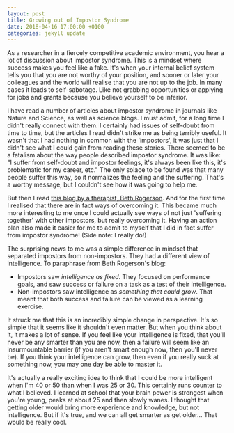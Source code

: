 ```yaml
---
layout: post
title: Growing out of Impostor Syndrome
date: 2018-04-16 17:00:00 +0100
categories: jekyll update
---
```

As a researcher in a fiercely competitive academic environment, you hear a lot of discussion about impostor syndrome. This is a mindset where success makes you feel like a fake. It's when your internal belief system tells you that you are not worthy of your position, and sooner or later your colleagues and the world will realise that you are not up to the job. In many cases it leads to self-sabotage. Like not grabbing opportunities or applying for jobs and grants because you believe yourself to be inferior. 

I have read a number of articles about impostor syndrome in journals like Nature and Science, as well as science blogs. I must admit, for a long time I didn't really connect with them. I certainly had issues of self-doubt from time to time, but the articles I read didn't strike me as being terribly useful. It wasn't that I had nothing in common with the 'impostors', it was just that I didn't see what I could gain from reading these stories. There seemed to be a fatalism about the way people described impostor syndrome. It was like: "I suffer from self-doubt and impostor feelings, it's always been like this, it's problematic for my career, etc." The only solace to be found was that many people suffer this way, so it normalizes the feeling and the suffering. That's a worthy message, but I couldn't see how it was going to help me. 

But then I read [this blog by a therapist, Beth Rogerson](https://bethrogerson.com/tag/imposter-syndrome/). And for the first time I realised that there are in fact ways of overcoming it. This became much more interesting to me once I could actually see ways of not just 'suffering together' with other impostors, but really overcoming it. Having an action plan also made it easier for me to admit to myself that I did in fact suffer from impostor syndrome! (Side note: I really do!)

The surprising news to me was a simple difference in mindset that separated impostors from non-impostors. They had a different view of intelligence. To paraphrase from Beth Rogerson's blog:
- Impostors saw *intelligence as fixed*. They focused on performance goals, and saw success or failure on a task as a test of their intelligence.
- Non-impostors saw intelligence as *something that could grow*. That meant that both success and failure can be viewed as a learning exercise. 

It struck me that this is an incredibly simple change in perspective. It's so simple that it seems like it shouldn't even matter. But when you think about it, it makes a lot of sense. If you feel like your intelligence is fixed, that you'll never be any smarter than you are now, then a failure will seem like an insurmountable barrier (if you aren't smart enough now, then you'll never be). If you think your intelligence can grow, then even if you really suck at something now, you may one day be able to master it. 

It's actually a really exciting idea to think that I could be more intelligent when I'm 40 or 50 than when I was 25 or 30. This certainly runs counter to what I believed. I learned at school that your brain power is strongest when you're young, peaks at about 25 and then slowly wanes. I thought that getting older would bring more experience and knowledge, but not intelligence. But if it's true, and we can all get smarter as get older... That would be really cool. 
